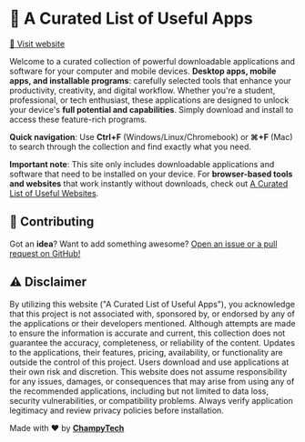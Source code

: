 # 🔨 A Curated List of Useful Apps

<a href="https://champytech.github.io/useful-apps/">🔗 Visit website</a>

Welcome to a curated collection of powerful downloadable applications and software for your computer and mobile devices. <b>Desktop apps, mobile apps, and installable programs</b>: carefully selected tools that enhance your productivity, creativity, and digital workflow. Whether you're a student, professional, or tech enthusiast, these applications are designed to unlock your device's <b>full potential and capabilities</b>. Simply download and install to access these feature-rich programs.

<b>Quick navigation</b>: Use <b>Ctrl+F</b> (Windows/Linux/Chromebook) or <b>⌘+F</b> (Mac) to search through the collection and find exactly what you need.

<b>Important note</b>: This site only includes downloadable applications and software that need to be installed on your device. For <b>browser-based tools and websites</b> that work instantly without downloads, check out <a href="https://champytech.github.io/useful-websites/">A Curated List of Useful Websites</a>.

## 🙏 Contributing

Got an <b>idea</b>? Want to add something awesome? <a href="https://github.com/ChampyTech/useful-apps" target="_blank">Open an issue or a pull request on GitHub!</a>

## ⚠️ Disclaimer

By utilizing this website ("A Curated List of Useful Apps"), you acknowledge that this project is not associated with, sponsored by, or endorsed by any of the applications or their developers mentioned. Although attempts are made to ensure the information is accurate and current, this collection does not guarantee the accuracy, completeness, or reliability of the content. Updates to the applications, their features, pricing, availability, or functionality are outside the control of this project. Users download and use applications at their own risk and discretion. This website does not assume responsibility for any issues, damages, or consequences that may arise from using any of the recommended applications, including but not limited to data loss, security vulnerabilities, or compatibility problems. Always verify application legitimacy and review privacy policies before installation.

Made with ❤️ by <b><a href="https://github.com/ChampyTech" target="_blank">ChampyTech</a></b>